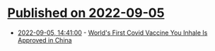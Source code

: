 # [Published on 2022-09-05](index.md)

* [2022-09-05, 14:41:00](https://science.slashdot.org/story/22/09/05/1430236/worlds-first-covid-vaccine-you-inhale-is-approved-in-china?utm_source=rss1.0mainlinkanon&utm_medium=feed) - [World's First Covid Vaccine You Inhale Is Approved in China](https://science.slashdot.org/story/22/09/05/1430236/worlds-first-covid-vaccine-you-inhale-is-approved-in-china?utm_source=rss1.0mainlinkanon&utm_medium=feed)
